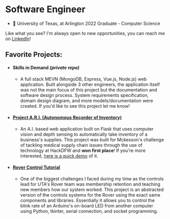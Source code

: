 # Software Engineer
- 🏫 University of Texas, at Arlington 2022 Graduate - Computer Science

Like what you see? I'm always open to new opportunities, you can reach me on [LinkedIn](https://www.linkedin.com/in/benjamin-j-knight/)!

## Favorite Projects:
- #### Skills in Demand *(private repo)*
  - A full stack MEVN (MongoDB, Express, Vue.js, Node.js) web application. Built alongside 3 other engineers, the application itself was not the main focus of this project but the documentation and software design process. System requirements specification, domain design diagram, and more models/documentation were created. If you'd like to see this project let me know!
- #### [Project A.R.I. (Autonomous Recorder of Inventory)](https://github.com/ben8622/Project-ARI)
  - An A.I. based web application built on Flask that uses computer vision and depth sensing to automatically take inventory of a business's supplies. This project was built for Mckesson's challenge of tackling medical supply chain issues through the use of technology at HackDFW and **won first place**! If you're more interested, [here is a quick demo](https://www.youtube.com/watch?v=fIP6DAwMeYs) of it. 
- #### [Rover Control Tutorial](https://github.com/ben8622/rover-control-tutorial)
  - One of the biggest challenges I faced during my time as the controls lead for UTA's Rover team was membership retention and teaching new members how our system worked. This project is an abstracted version of the controls systems for the Rover using the exact same components and libraries. Essentially it allows you to control the blink rate of an Arduino's on-board LED from another computer using Python, tkinter, serial connection, and socket programming.

